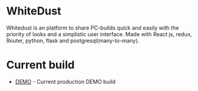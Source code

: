# WhiteDust
Whitedust is an platform to share PC-builds quick and easily with the priority of looks and a simplistic user interface. Made with React js, redux, Router, python, flask and postgresql(many-to-many). 

# Current build

* [DEMO](http://whitedustDEMO.audiovisuaali.net/inspect/example) - Current production DEMO build

